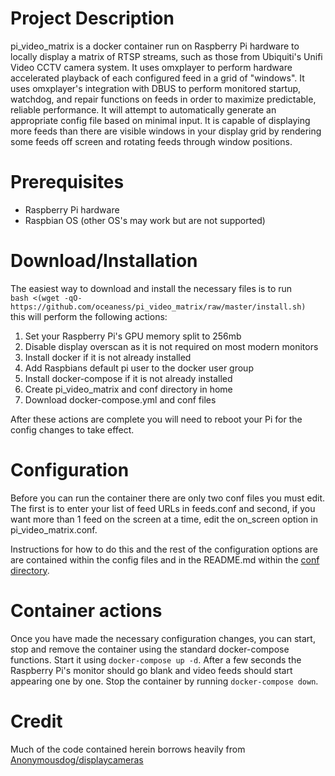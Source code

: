 # Project Description
pi_video_matrix is a docker container run on Raspberry Pi hardware to locally display a matrix of RTSP streams, such as those from Ubiquiti's Unifi Video CCTV camera system. It uses omxplayer to perform hardware accelerated playback of each configured feed in a grid of "windows". It uses omxplayer's integration with DBUS to perform monitored startup, watchdog, and repair functions on feeds in order to maximize predictable, reliable performance. It will attempt to automatically generate an appropriate config file based on minimal input. It is capable of displaying more feeds than there are visible windows in your display grid by rendering some feeds off screen and rotating feeds through window positions.

# Prerequisites
* Raspberry Pi hardware
* Raspbian OS (other OS's may work but are not supported)

# Download/Installation
The easiest way to download and install the necessary files is to run  
`bash <(wget -qO- https://github.com/oceaness/pi_video_matrix/raw/master/install.sh)`  
this will perform the following actions:

1. Set your Raspberry Pi's GPU memory split to 256mb
2. Disable display overscan as it is not required on most modern monitors
3. Install docker if it is not already installed
4. Add Raspbians default pi user to the docker user group
5. Install docker-compose if it is not already installed
6. Create pi_video_matrix and conf directory in home
7. Download docker-compose.yml and conf files

After these actions are complete you will need to reboot your Pi for the config changes to take effect.

# Configuration
Before you can run the container there are only two conf files you must edit. The first is to enter your list of feed URLs in feeds.conf and second, if you want more than 1 feed on the screen at a time, edit the on_screen option in pi_video_matrix.conf.

Instructions for how to do this and the rest of the configuration options are are contained within the config files and in the README.md within the [conf directory](conf).

# Container actions
Once you have made the necessary configuration changes, you can start, stop and remove the container using the standard docker-compose functions. Start it using `docker-compose up -d`. After a few seconds the Raspberry Pi's monitor should go blank and video feeds should start appearing one by one. Stop the container by running `docker-compose down`.

# Credit
Much of the code contained herein borrows heavily from [Anonymousdog/displaycameras](https://github.com/Anonymousdog/displaycameras)